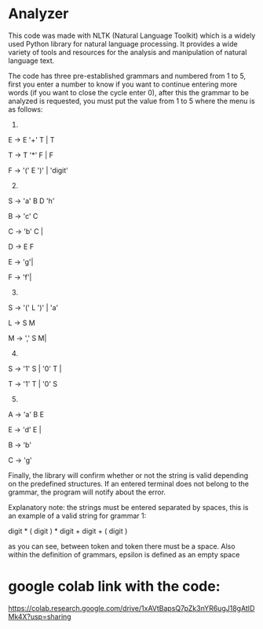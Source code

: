 # Analyzer


This code was made with NLTK (Natural Language Toolkit) which is a widely used Python library for natural language processing. It provides a wide variety of tools and resources for the analysis and manipulation of natural language text.

The code has three pre-established grammars and numbered from 1 to 5, first you enter a number to know if you want to continue entering more words (if you want to close the cycle enter 0), after this the grammar to be analyzed is requested, you must put the value from 1 to 5 where the menu is as follows:

1. 
E -> E '+' T | T

T -> T '*' F | F

F -> '(' E ')' | 'digit'

2. 
S -> 'a' B D 'h'

B -> 'c' C

C -> 'b' C | 

D -> E F

E -> 'g'| 

F -> 'f'| 


3. 
S -> '(' L ')' | 'a'

L -> S M 

M -> ',' S M|


4. 
S -> '1' S | '0' T | 

T -> '1' T | '0' S


5. 
A -> 'a' B E

E -> 'd' E | 

B -> 'b'

C -> 'g'


Finally, the library will confirm whether or not the string is valid depending on the predefined structures. If an entered terminal does not belong to the grammar, the program will notify about the error.

Explanatory note: the strings must be entered separated by spaces, this is an example of a valid string for grammar 1:

digit * ( digit ) * digit + digit + ( digit )

as you can see, between token and token there must be a space. Also within the definition of grammars, epsilon is defined as an empty space

# google colab link with the code:

https://colab.research.google.com/drive/1xAVtBapsQ7pZk3nYR6ugJ18gAtIDMk4X?usp=sharing
